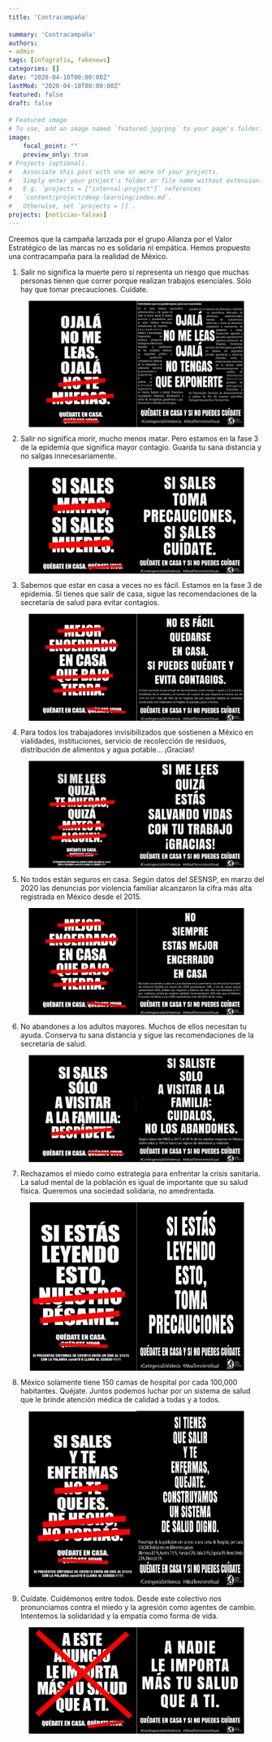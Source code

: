 ```yaml
---
title: 'Contracampaña'

summary: 'Contracampaña'
authors:
- admin
tags: [infografía, fakenews]
categories: []
date: "2020-04-10T00:00:00Z"
lastMod: "2020-04-10T00:00:00Z"
featured: false
draft: false

# Featured image
# To use, add an image named `featured.jpg/png` to your page's folder. 
image:
    focal_point: ""
    preview_only: true
# Projects (optional).
#   Associate this post with one or more of your projects.
#   Simply enter your project's folder or file name without extension.
#   E.g. `projects = ["internal-project"]` references 
#   `content/project/deep-learning/index.md`.
#   Otherwise, set `projects = []`.
projects: [noticias-falsas]
---
```

Creemos que la campaña lanzada por el grupo Alianza por el Valor Estratégico de las marcas no es solidaria ni empática. Hemos propuesto una contracampaña para la realidad de México.

1. Salir no significa la muerte pero sí representa un riesgo que muchas personas tienen que correr porque realizan trabajos esenciales. Sólo hay que tomar precauciones. Cuídate.

<figure class="half" style="display:flex">
    <img src="anticampana/3.jpg" alt="ANITA universos paralelos" width="50%"/>
    <img src="anticampana/3c.jpg" alt="ANITA universos paralelos" width="50%"/>
</figure>

2. Salir no significa morir, mucho menos matar. Pero estamos en la fase 3 de la epidemia que significa mayor contagio. Guarda tu sana distancia y no salgas innecesariamente.

<figure class="half" style="display:flex">
    <img src="anticampana/1.jpg" alt="ANITA universos paralelos" width="50%"/>
    <img src="anticampana/1c.jpg" alt="ANITA universos paralelos" width="50%"/>
</figure>

3. Sabemos que estar en casa a veces no es fácil. Estamos en la fase 3 de epidemia. Si tienes que salir de casa, sigue las recomendaciones de la secretaría de salud para evitar contagios.

<figure class="half" style="display:flex">
    <img src="anticampana/4.jpg" alt="ANITA universos paralelos" width="50%"/>
    <img src="anticampana/4c.jpg" alt="ANITA universos paralelos" width="50%"/>
</figure>

4. Para todos los trabajadores invisibilizados que sostienen a México en vialidades, instituciones, servicio de recolección de residuos, distribución de alimentos y agua potable... ¡Gracias!

<figure class="half" style="display:flex">
    <img src="anticampana/2.jpg" alt="ANITA universos paralelos" width="50%"/>
    <img src="anticampana/2cc.jpg" alt="ANITA universos paralelos" width="50%"/>
</figure>

5. No todos están seguros en casa. Según datos del SESNSP, en marzo del 2020 las denuncias por violencia familiar alcanzaron la cifra más alta registrada en México desde el 2015.

<figure class="half" style="display:flex">
    <img src="anticampana/4.jpg" alt="ANITA universos paralelos" width="50%"/>
    <img src="anticampana/4cc.jpg" alt="ANITA universos paralelos" width="50%"/>
</figure>

6. No abandones a los adultos mayores. Muchos de ellos necesitan tu ayuda. Conserva tu sana distancia y sigue las recomendaciones de la secretaría de salud.

<figure class="half" style="display:flex">
    <img src="anticampana/5.jpg" alt="ANITA universos paralelos" width="50%"/>
    <img src="anticampana/5c.jpg" alt="ANITA universos paralelos" width="50%"/>
</figure>

7. Rechazamos el miedo como estrategia para enfrentar la crisis sanitaria. La salud mental de la población es igual de importante que su salud física. Queremos una sociedad solidaria, no amedrentada.

<figure class="half" style="display:flex">
    <img src="anticampana/6.jpg" alt="ANITA universos paralelos" width="50%"/>
    <img src="anticampana/6c.jpg" alt="ANITA universos paralelos" width="50%"/>
</figure>

8. México solamente tiene 150 camas de hospital por cada 100,000 habitantes. Quéjate. Juntos podemos luchar por un sistema de salud que le brinde atención médica de calidad a todas y a todos.

<figure class="half" style="display:flex">
    <img src="anticampana/7.jpg" alt="ANITA universos paralelos" width="50%"/>
    <img src="anticampana/7cc.jpg" alt="ANITA universos paralelos" width="50%"/>
</figure>

9. Cuídate. Cuidémonos entre todos. Desde este colectivo nos pronunciamos contra el miedo y la agresión como agentes de cambio. Intentemos la solidaridad y la empatía como forma de vida.

<figure class="half" style="display:flex">
    <img src="anticampana/9.jpg" alt="ANITA universos paralelos" width="50%"/>
    <img src="anticampana/9c.jpg" alt="ANITA universos paralelos" width="50%"/>
</figure>